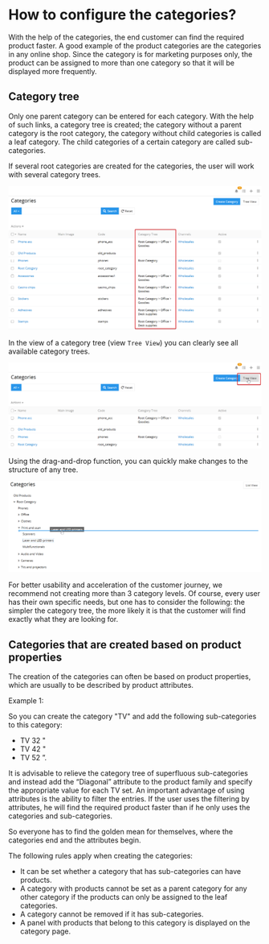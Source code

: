 # How to configure the categories?

With the help of the categories, the end customer can find the required product faster. A good example of the product categories are the categories in any online shop. Since the category is for marketing purposes only, the product can be assigned to more than one category so that it will be displayed more frequently.

## Category tree

Only one parent category can be entered for each category. With the help of such links, a category tree is created; the category without a parent category is the root category, the category without child categories is called a leaf category. The child categories of a certain category are called sub-categories.

If several root categories are created for the categories, the user will work with several category trees.

![](../../_assets/how-tos/how-to-configure-the-categories/image58.png)

In the view of a category tree (view `Tree View`) you can clearly see all available category trees.

![](../../_assets/how-tos/how-to-configure-the-categories/image40.png)

Using the drag-and-drop function, you can quickly make changes to the structure of any tree.

![](../../_assets/how-tos/how-to-configure-the-categories/image18.png)

For better usability and acceleration of the customer journey, we recommend not creating more than 3 category levels. Of course, every user has their own specific needs, but one has to consider the following: the simpler the category tree, the more likely it is that the customer will find exactly what they are looking for.

## Categories that are created based on product properties

The creation of the categories can often be based on product properties, which are usually to be described by product attributes. 

Example 1:

So you can create the category "TV" and add the following sub-categories to this category: 

- TV 32 "
- TV 42 "
- TV 52 ”.

It is advisable to relieve the category tree of superfluous sub-categories and instead add the “Diagonal” attribute to the product family and specify the appropriate value for each TV set. An important advantage of using attributes is the ability to filter the entries. If the user uses the filtering by attributes, he will find the required product faster than if he only uses the categories and sub-categories.

So everyone has to find the golden mean for themselves, where the categories end and the attributes begin.

The following rules apply when creating the categories: 

- It can be set whether a category that has sub-categories can have products.
- A category with products cannot be set as a parent category for any other category if the products can only be assigned to the leaf categories.
- A category cannot be removed if it has sub-categories.
- A panel with products that belong to this category is displayed on the category page.
